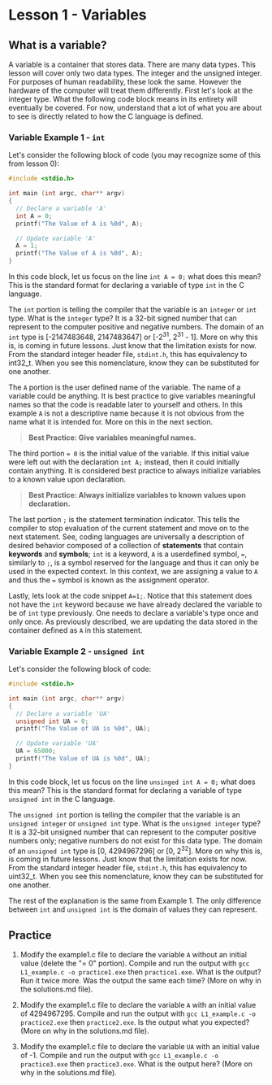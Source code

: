 # Lesson 1 - Variables
## What is a variable?
A variable is a container that stores data. There are many data types. This lesson will cover only two data types. The integer and the unsigned integer. For purposes of human readability, these look the same. However the hardware of the computer will treat them differently. First let's look at the integer type. What the following code block means in its entirety will eventually be covered. For now, understand that a lot of what you are about to see is directly related to how the C language is defined.

### Variable Example 1 - `int`
Let's consider the following block of code (you may recognize some of this from lesson 0):
```C
#include <stdio.h>

int main (int argc, char** argv)
{
  // Declare a variable 'A'
  int A = 0;
  printf("The Value of A is %0d", A);

  // Update variable 'A'
  A = 1;
  printf("The Value of A is %0d", A);
}
```

In this code block, let us focus on the line `int A = 0;` what does this mean? This is the standard format for declaring a variable of type `int` in the C language. 

The `int` portion is telling the compiler that the variable is an `integer` or `int` type. What is the `integer` type? It is a 32-bit signed number that can represent to the computer positive and negative numbers. The domain of an `int` type is [-2147483648, 2147483647] or [-2<sup>31</sup>, 2<sup>31</sup> - 1]. More on why this is, is coming in future lessons. Just know that the limitation exists for now. From the standard integer header file, `stdint.h`, this has equivalency to int32_t. When you see this nomenclature, know they can be substituted for one another.

The `A` portion is the user defined name of the variable. The name of a variable could be anything. It is best practice to give variables meaningful names so that the code is readable later to yourself and others. In this example `A` is not a descriptive name because it is not obvious from the name what it is intended for. More on this in the next section.

>**Best Practice: Give variables meaningful names.**

The third portion `= 0` is the initial value of the variable. If this initial value were left out with the declaration `int A;` instead, then it could initially contain anything. It is considered best practice to always initialize variables to a known value upon declaration.
>**Best Practice: Always initialize variables to known values upon declaration.**

The last portion `;` is the statement termination indicator. This tells the compiler to stop evaluation of the current statement and move on to the next statement. See, coding languages are universally a description of desired behavior composed of a collection of **statements** that contain **keywords** and **symbols**; `int` is a keyword, `A` is a userdefined symbol, `=`, similarly to `;`, is a symbol reserved for the language and thus it can only be used in the expected context. In this context, we are assigning a value to `A` and thus the `=` symbol is known as the assignment operator. 

Lastly, lets look at the code snippet `A=1;`. Notice that this statement does not have the `int` keyword because we have already declared the variable to be of `int` type previously. One needs to declare a variable's type once and only once. As previously described, we are updating the data stored in the container defined as `A` in this statement.

### Variable Example 2 - `unsigned int`
Let's consider the following block of code:
```C
#include <stdio.h>

int main (int argc, char** argv)
{
  // Declare a variable 'UA'
  unsigned int UA = 0;
  printf("The Value of UA is %0d", UA);

  // Update variable 'UA'
  UA = 65000;
  printf("The Value of UA is %0d", UA);
}
```

In this code block, let us focus on the line `unsinged int A = 0;` what does this mean? This is the standard format for declaring a variable of type `unsigned int` in the C language.

The `unsigned int` portion is telling the compiler that the variable is an `unsigned integer` or `unsigned int` type. What is the `unsigned integer` type? It is a 32-bit unsigned number that can represent to the computer positive numbers only; negative numbers do not exist for this data type. The domain of an `unsigned int` type is [0, 4294967296] or [0, 2<sup>32</sup>]. More on why this is, is coming in future lessons. Just know that the limitation exists for now. From the standard integer header file, `stdint.h`, this has equivalency to uint32_t. When you see this nomenclature, know they can be substituted for one another.

The rest of the explanation is the same from Example 1. The only difference between `int` and `unsigned int` is the domain of values they can represent.

## Practice
1. Modify the example1.c file to declare the variable `A` without an initial value (delete the "= 0" portion). Compile and run the output with `gcc L1_example.c -o practice1.exe` then `practice1.exe`. What is the output? Run it twice more. Was the output the same each time? (More on why in the solutions.md file).

2. Modify the example1.c file to declare the variable `A` with an initial value of 4294967295. Compile and run the output with `gcc L1_example.c -o practice2.exe` then `practice2.exe`. Is the output what you expected? (More on why in the solutions.md file).

3. Modify the example1.c file to declare the variable `UA` with an initial value of -1. Compile and run the output with `gcc L1_example.c -o practice3.exe` then `practice3.exe`. What is the output here? (More on why in the solutions.md file).
